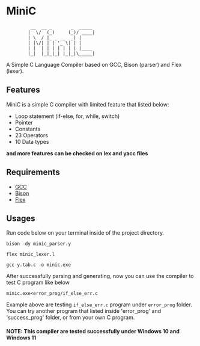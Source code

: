 # MiniC
```
		 __  __ _       _  _____ 
		|  \/  (_)     (_)/ ____|
		| \  / |_ _ __  _| |     
		| |\/| | | '_ \| | |     
		| |  | | | | | | | |____ 
		|_|  |_|_|_| |_|_|\_____|
```

A Simple C Language Compiler based on GCC, Bison (parser) and Flex (lexer).

## Features
MiniC is a simple C compiler with limited feature that listed below:

* Loop statement (if-else, for, while, switch)
* Pointer
* Constants
* 23 Operators
* 10 Data types

**and more features can be checked on lex and yacc files**

## Requirements

* [GCC](https://gcc.gnu.org/)
* [Bison](https://www.gnu.org/software/bison/)
* [Flex](https://sourceforge.net/projects/flex/) 

## Usages

Run code below on your terminal inside of the project directory.

```
bison -dy minic_parser.y

flex minic_lexer.l

gcc y.tab.c -o minic.exe
```

After successfully parsing and generating, now you can use the compiler to test C program like below

```
minic.exe<error_prog/if_else_err.c
```

Example above are testing `if_else_err.c` program under `error_prog` folder.
You can try another program that listed inside 'error_prog' and 'success_prog' folder, or from your own C program.

#### NOTE: This compiler are tested successfully under Windows 10 and Windows 11
